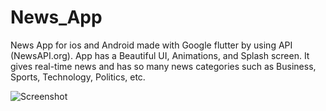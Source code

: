 # News_App
News App for ios and Android made with Google flutter by using API (NewsAPI.org). App has a Beautiful UI, Animations, and Splash screen. It gives real-time news and has so many news categories such as Business, Sports, Technology, Politics, etc. 

![Screenshot](screenshot.png)
